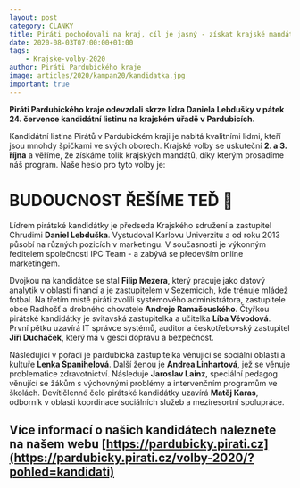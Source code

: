 ```yaml
---
layout: post
category: CLANKY
title: Piráti pochodovali na kraj, cíl je jasný - získat krajské mandáty.
date: 2020-08-03T07:00:00+01:00
tags:
    - Krajske-volby-2020
author: Piráti Pardubického kraje
image: articles/2020/kampan20/kandidatka.jpg
important: true
---
```



**Piráti Pardubického kraje odevzdali skrze lídra Daniela Lebdušky v pátek 24. července kandidátní listinu na krajském úřadě v Pardubicích.**

Kandidátní listina Pirátů v Pardubickém kraji je nabitá kvalitními lidmi, kteří jsou mnohdy špičkami ve svých oborech. Krajské volby se uskuteční **2. a 3. října** a věříme, že získáme tolik krajských mandátů, díky kterým prosadíme náš program. Naše heslo pro tyto volby je:

# **BUDOUCNOST ŘEŠÍME TEĎ** 🏴 


Lídrem pirátské kandidátky je předseda Krajského sdružení a zastupitel Chrudimi **Daniel Lebduška**. Vystudoval Karlovu Univerzitu a od roku 2013 působí na různých pozicích v marketingu. V současnosti je výkonným ředitelem společnosti IPC Team - a zabývá se především online marketingem.

Dvojkou na kandidátce se stal **Filip Mezera**, který pracuje jako datový analytik v oblasti financí a je zastupitelem v Sezemicích, kde trénuje mládež fotbal. Na třetím místě piráti zvolili systémového administrátora, zastupitele obce Radhošť a drobného chovatele **Andreje Ramašeuského**. Čtyřkou pirátské kandidátky je svitavská zastupitelka a učitelka **Líba Vévodová**. První pětku uzavírá IT správce systémů, auditor a českotřebovský zastupitel **Jiří Ducháček**, který má v gesci dopravu a bezpečnost.

Následující v pořadí je pardubická zastupitelka věnující se sociální oblasti a kultuře **Lenka Španihelová**. Další ženou je **Andrea Linhartová**, jež se věnuje problematice zdravotnictví. Následuje **Jaroslav Lainz**, speciální pedagog věnující se žákům s výchovnými problémy a intervenčním programům ve školách. Devítičlenné čelo pirátské kandidátky uzavírá **Matěj Karas**, odborník v oblasti koordinace sociálních služeb a meziresortní spolupráce.

## Více informací o našich kandidátech naleznete na našem webu [https://pardubicky.pirati.cz](https://pardubicky.pirati.cz/volby-2020/?pohled=kandidati)
